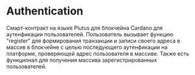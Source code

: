 # Authentication

Смарт-контракт на языке Plutus для блокчейна Cardano для аутенфикации пользователей.
Пользователь вызывает функцию "register" для формирования транзакции и записи своего адреса в массив в блокчейне
  с целью последующего аутенфикации на платформе, проверяющей адрес пользователя в массиве.
Также есть функционал для получения массива зарегистрированных пользователей.

